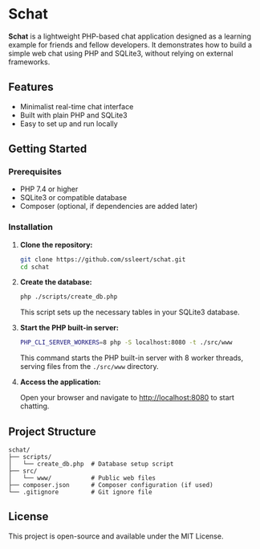 # Schat

**Schat** is a lightweight PHP-based chat application designed as a learning example for friends and fellow developers. It demonstrates how to build a simple web chat using PHP and SQLite3, without relying on external frameworks.

## Features

- Minimalist real-time chat interface
- Built with plain PHP and SQLite3
- Easy to set up and run locally

## Getting Started

### Prerequisites

- PHP 7.4 or higher
- SQLite3 or compatible database
- Composer (optional, if dependencies are added later)

### Installation

1. **Clone the repository:**

   ```bash
   git clone https://github.com/ssleert/schat.git
   cd schat
   ```

2. **Create the database:**

   ```bash
   php ./scripts/create_db.php
   ```

   This script sets up the necessary tables in your SQLite3 database.

3. **Start the PHP built-in server:**

   ```bash
   PHP_CLI_SERVER_WORKERS=8 php -S localhost:8080 -t ./src/www
   ```

   This command starts the PHP built-in server with 8 worker threads, serving files from the `./src/www` directory.

4. **Access the application:**

   Open your browser and navigate to [http://localhost:8080](http://localhost:8080) to start chatting.

## Project Structure

```
schat/
├── scripts/
│   └── create_db.php  # Database setup script
├── src/
│   └── www/           # Public web files
├── composer.json      # Composer configuration (if used)
└── .gitignore         # Git ignore file
```

## License

This project is open-source and available under the MIT License.

